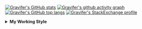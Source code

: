 <!--
**Gravifer/Gravifer** is a ✨ _special_ ✨ repository because its `README.md` (this file) appears on your GitHub profile.

Here are some ideas to get you started:

- 🔭 I’m currently working on ...
- 🌱 I’m currently learning ...
- 👯 I’m looking to collaborate on ...
- 🤔 I’m looking for help with ...
- 💬 Ask me about ...
- 📫 How to reach me: ...
- 😄 Pronouns: ...
- ⚡ Fun fact: ...
-->

<!-- ![Metrics](https://github.com/my-github-user/my-github-user/blob/main/github-metrics.svg) -->

<!-- [![Gravifer's GitHub Streak](https://github-readme-streak-stats.herokuapp.com/?user=Gravifer&theme=default&background=ffffff0a&border=00000000&stroke=80808080&currStreakNum=808080&sideNums=808080&sideLabels=808080&dates=808080)](https://github.com/DenverCoder1/github-readme-streak-stats) -->
<!-- [![Contribution Stats](https://github-contribution-stats.vercel.app/api/?username=Gravifer)](https://github.com/LordDashMe/github-contribution-stats/)  -->
[![Gravifer's GitHub stats](https://github-readme-stats.vercel.app/api?username=Gravifer&theme=default&bg_color=ffffff0a&text_color=808080&hide_border=true&show_icons=true&count_private=true)](https://github.com/anuraghazra/github-readme-stats)
[![Gravifer's github activity graph](https://activity-graph.herokuapp.com/graph?username=Gravifer&bg_color=ffffff0a&color=3080ed&line=5094f0&point=4d72f2&hide_border=true)](https://github.com/ashutosh00710/github-readme-activity-graph)
[![Gravifer's GitHub top langs](https://github-readme-stats.vercel.app/api/top-langs/?username=Gravifer&theme=default&bg_color=ffffff0a&text_color=808080&hide_border=true&show_icons=true&count_private=true&layout=compact)](https://github.com/anuraghazra/github-readme-stats)
[![Gravifer's StackExchange profile](https://stackexchange.com/users/flair/18316138.png?theme=clean)](https://mathematica.stackexchange.com/users/72025)
<!-- [![Visitors](https://visitor-badge.glitch.me/badge?page_id=Gravifer.Gravifer)](https://github.com/Gravifer/) -->

<details>
  <summary>
    <strong>My Working Style</strong><!--<a href="https://wakatime.com/badge/github/Gravifer/Gravifer"><img src="https://wakatime.com/badge/github/Gravifer/Gravifer.svg" alt="time tracker"></a>-->
  </summary>

[![time tracker](https://wakatime.com/badge/github/Gravifer/Gravifer.svg)](https://wakatime.com/badge/github/Gravifer/Gravifer)
<!--START_SECTION:waka-->
![Profile Views](http://img.shields.io/badge/Profile%20Views-67-blue)

![Lines of code](https://img.shields.io/badge/From%20Hello%20World%20I%27ve%20Written-958150%20lines%20of%20code-blue)

**I'm an Early 🐤** 

```text
🌞 Morning    35 commits     █████░░░░░░░░░░░░░░░░░░░░   19.77% 
🌆 Daytime    81 commits     ███████████░░░░░░░░░░░░░░   45.76% 
🌃 Evening    45 commits     ██████░░░░░░░░░░░░░░░░░░░   25.42% 
🌙 Night      16 commits     ██░░░░░░░░░░░░░░░░░░░░░░░   9.04%

```


📊 **This Week I Spent My Time On** 

```text
💬 Programming Languages: 
Browsing                 15 hrs 53 mins      ████████████░░░░░░░░░░░░░   51.29% 
Other                    11 hrs 17 mins      █████████░░░░░░░░░░░░░░░░   36.45% 
Wolfram                  3 hrs 1 min         ██░░░░░░░░░░░░░░░░░░░░░░░   9.77% 
Markdown                 36 mins             ░░░░░░░░░░░░░░░░░░░░░░░░░   1.97% 
Bash                     4 mins              ░░░░░░░░░░░░░░░░░░░░░░░░░   0.24%

🔥 Editors: 
Browser                  16 hrs 26 mins      █████████████░░░░░░░░░░░░   53.1% 
Word                     9 hrs 53 mins       ████████░░░░░░░░░░░░░░░░░   31.94% 
VS Code                  3 hrs 57 mins       ███░░░░░░░░░░░░░░░░░░░░░░   12.81% 
Excel                    23 mins             ░░░░░░░░░░░░░░░░░░░░░░░░░   1.27% 
Powerpoint               11 mins             ░░░░░░░░░░░░░░░░░░░░░░░░░   0.64%

🐱‍💻 Projects: 
queue-sdp                19 hrs              ███████████████░░░░░░░░░░   61.4% 
Unknown Project          11 hrs 27 mins      █████████░░░░░░░░░░░░░░░░   36.97% 
emails                   19 mins             ░░░░░░░░░░░░░░░░░░░░░░░░░   1.03% 
jhma                     11 mins             ░░░░░░░░░░░░░░░░░░░░░░░░░   0.61%

💻 Operating System: 
Windows                  30 hrs 53 mins      █████████████████████████   99.76% 
Linux                    4 mins              ░░░░░░░░░░░░░░░░░░░░░░░░░   0.24%

```

**I Mostly Code in Mathematica** 

```text
Mathematica              7 repos             █████████████░░░░░░░░░░░░   53.85% 
TeX                      2 repos             ███░░░░░░░░░░░░░░░░░░░░░░   15.38% 
MATLAB                   2 repos             ███░░░░░░░░░░░░░░░░░░░░░░   15.38% 
Assembly                 1 repo              ██░░░░░░░░░░░░░░░░░░░░░░░   7.69% 
Python                   1 repo              ██░░░░░░░░░░░░░░░░░░░░░░░   7.69%

```



<!--END_SECTION:waka-->
</details>

